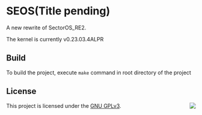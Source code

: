 # SEOS(Title pending)

A new rewrite of SectorOS_RE2.

The kernel is currently v0.23.03.4ALPR

## Build

To build the project, execute `make` command in root directory of the project

## License

This project is licensed under the [GNU GPLv3](../COPYING). <img align="right" src="https://www.gnu.org/graphics/gplv3-with-text-136x68.png"></img>
